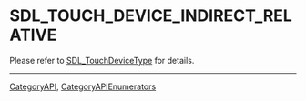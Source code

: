 # SDL_TOUCH_DEVICE_INDIRECT_RELATIVE

Please refer to [SDL_TouchDeviceType](SDL_TouchDeviceType) for details.

----
[CategoryAPI](CategoryAPI), [CategoryAPIEnumerators](CategoryAPIEnumerators)

